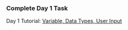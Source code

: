 ### Complete Day 1 Task

Day 1 Tutorial: [Variable, Data Types, User Input](https://animevyuh.org/learn-python)
